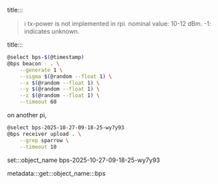 title:::

> ℹ️ tx-power is not implemented in rpi. nominal value: 10-12 dBm. -1: indicates unknown.

title:::

```bash
@select bps-$(@timestamp)
@bps beacon - . \
    --generate 1 \
    --sigma $(@random --float 1) \
    --x $(@random --float 1) \
    --y $(@random --float 1) \
    --z $(@random --float 1) \
    --timeout 60
```

on another pi,

```bash
@select bps-2025-10-27-09-18-25-wy7y93
@bps receiver upload . \
    --grep sparrow \
    --timeout 10
```

set:::object_name bps-2025-10-27-09-18-25-wy7y93

metadata:::get:::object_name:::bps